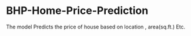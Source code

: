 # BHP-Home-Price-Prediction
The model Predicts the price of house based on location , area(sq.ft.) Etc.
